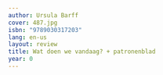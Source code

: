 ```yaml
---
author: Ursula Barff
cover: 487.jpg
isbn: "9789030317203"
lang: en-us
layout: review
title: Wat doen we vandaag? + patronenblad
year: 0
---
```

